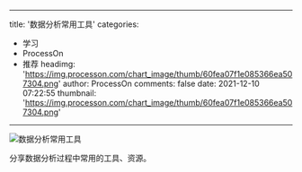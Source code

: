 
---
title: '数据分析常用工具'
categories: 
 - 学习
 - ProcessOn
 - 推荐
headimg: 'https://img.processon.com/chart_image/thumb/60fea07f1e085366ea507304.png'
author: ProcessOn
comments: false
date: 2021-12-10 07:22:55
thumbnail: 'https://img.processon.com/chart_image/thumb/60fea07f1e085366ea507304.png'
---

<div>   
<img class="thumb" alt="数据分析常用工具" src="https://img.processon.com/chart_image/thumb/60fea07f1e085366ea507304.png" referrerpolicy="no-referrer">
<p>分享数据分析过程中常用的工具、资源。</p>  
</div>
            
